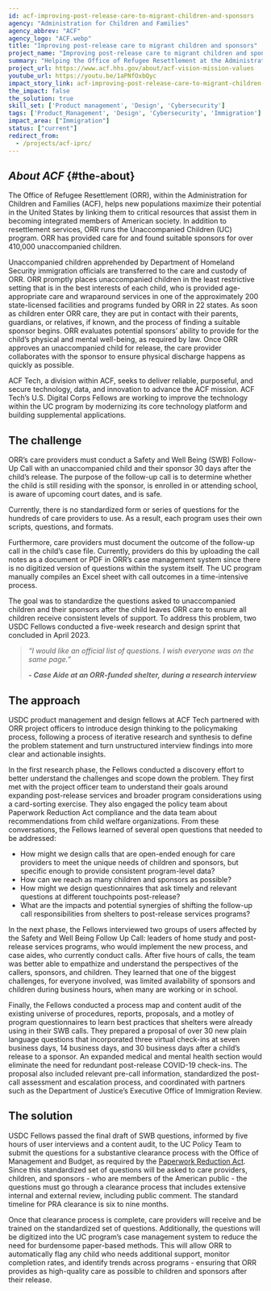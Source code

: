 ```yaml
---
id: acf-improving-post-release-care-to-migrant-children-and-sponsors
agency: "Administration for Children and Families"
agency_abbrev: "ACF"
agency_logo: "ACF.webp"
title: "Improving post-release care to migrant children and sponsors"
project_name: "Improving post-release care to migrant children and sponsors: Standardizing the Safety and Wellbeing Follow Up Calls"
summary: "Helping the Office of Refugee Resettlement at the Administration of Children and Families ensure that the thousands of unaccompanied children that enter HHS care each month are safe, thriving, and swiftly united with a sponsor through technology delivery and design."
project_url: https://www.acf.hhs.gov/about/acf-vision-mission-values
youtube_url: https://youtu.be/1aPNfOxbQyc
impact_story_link: acf-improving-post-release-care-to-migrant-children-and-sponsors
the_impact: false
the_solution: true
skill_set: ['Product management', 'Design', 'Cybersecurity']
tags: ['Product_Management', 'Design', 'Cybersecurity', 'Immigration']
impact_area: ["Immigration"]
status: ["current"]
redirect_from:
  - /projects/acf-iprc/
---
```


## *About ACF* {#the-about}

The Office of Refugee Resettlement (ORR), within the Administration for Children and Families (ACF), helps new populations maximize their potential in the United States by linking them to critical resources that assist them in becoming integrated members of American society. In addition to resettlement services, ORR runs the Unaccompanied Children (UC) program. ORR has provided care for and found suitable sponsors for over 410,000 unaccompanied children.

Unaccompanied children apprehended by Department of Homeland Security immigration officials are transferred to the care and custody of ORR. ORR promptly places unaccompanied children in the least restrictive setting that is in the best interests of each child, who is provided age-appropriate care and wraparound services in one of the approximately 200 state-licensed facilities and programs funded by ORR in 22 states. As soon as children enter ORR care, they are put in contact with their parents, guardians, or relatives, if known, and the process of finding a suitable sponsor begins. ORR evaluates potential sponsors’ ability to provide for the child’s physical and mental well-being, as required by law. Once ORR approves an unaccompanied child for release, the care provider collaborates with the sponsor to ensure physical discharge happens as quickly as possible.

ACF Tech, a division within ACF, seeks to deliver reliable, purposeful, and secure technology, data, and innovation to advance the ACF mission. ACF Tech’s U.S. Digital Corps Fellows are working to improve the technology within the UC program by modernizing its core technology platform and building supplemental applications.

## The challenge
ORR’s care providers must conduct a Safety and Well Being (SWB) Follow-Up Call with an unaccompanied child and their sponsor 30 days after the child’s release. The purpose of the follow-up call is to determine whether the child is still residing with the sponsor, is enrolled in or attending school, is aware of upcoming court dates, and is safe.

Currently, there is no standardized form or series of questions for the hundreds of care providers to use. As a result, each program uses their own scripts, questions, and formats. 

Furthermore, care providers must document the outcome of the follow-up call in the child’s case file. Currently, providers do this by uploading the call notes as a document or PDF in ORR’s case management system since there is no digitized version of questions within the system itself. The UC program manually compiles an Excel sheet with call outcomes in a time-intensive process. 

The goal was to standardize the questions asked to unaccompanied children and their sponsors after the child leaves ORR care to ensure all children receive consistent levels of support. To address this problem, two USDC Fellows conducted a five-week research and design sprint that concluded in April 2023. 

> *“I would like an official list of questions. I wish everyone was on the same page.”*
>
> ***- Case Aide at an ORR-funded shelter, during a research interview***

## The approach
USDC product management and design fellows at ACF Tech partnered with ORR project officers to introduce design thinking to the policymaking process, following a process of iterative research and synthesis to define the problem statement and turn unstructured interview findings into more clear and actionable insights.

In the first research phase, the Fellows conducted a discovery effort to better understand the challenges and scope down the problem. They first met with the project officer team to understand their goals around expanding post-release services and broader program considerations using a card-sorting exercise. They also engaged the policy team about Paperwork Reduction Act compliance and the data team about recommendations from child welfare organizations. From these conversations, the Fellows learned of several open questions that needed to be addressed: 

* How might we design calls that are open-ended enough for care providers to meet the unique needs of children and sponsors, but specific enough to provide consistent program-level data?
* How can we reach as many children and sponsors as possible?
* How might we design questionnaires that ask timely and relevant questions at different touchpoints post-release?
* What are the impacts and potential synergies of shifting the follow-up call responsibilities from shelters to post-release services programs?

In the next phase, the Fellows interviewed two groups of users affected by the Safety and Well Being Follow Up Call: leaders of home study and post-release services programs, who would implement the new process, and case aides, who currently conduct calls. After five hours of calls, the team was better able to empathize and understand the perspectives of the callers, sponsors, and children. They learned that one of the biggest challenges, for everyone involved, was limited availability of sponsors and children during business hours, when many are working or in school.

Finally, the Fellows conducted a process map and content audit of the existing universe of procedures, reports, proposals, and a motley of program questionnaires to learn best practices that shelters were already using in their SWB calls. They prepared a proposal of over 30 new plain language questions that incorporated three virtual check-ins at seven business days, 14 business days, and 30 business days after a child’s release to a sponsor. An expanded medical and mental health section would eliminate the need for redundant post-release COVID-19 check-ins. The proposal also included relevant pre-call information, standardized the post-call assessment and escalation process, and coordinated with partners such as the Department of Justice’s Executive Office of Immigration Review. 


## The solution 

USDC Fellows passed the final draft of SWB questions, informed by five hours of user interviews and a content audit, to the UC Policy Team to submit the questions for a substantive clearance process with the Office of Management and Budget, as required by the [Paperwork Reduction Act](https://pra.digital.gov/clearance-process/). Since this standardized set of questions will be asked to care providers, children, and sponsors - who are members of the American public - the questions must go through a clearance process that includes extensive internal and external review, including public comment. The standard timeline for PRA clearance is six to nine months. 

Once that clearance process is complete, care providers will receive and be trained on the standardized set of questions. Additionally, the questions will be digitized into the UC program’s case management system to reduce the need for burdensome paper-based methods. This will allow ORR to automatically flag any child who needs additional support, monitor completion rates, and identify trends across programs - ensuring that ORR provides as high-quality care as possible to children and sponsors after their release. 
